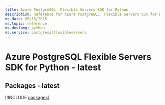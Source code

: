 ```yaml
---
title: Azure PostgreSQL  Flexible Servers SDK for Python
description: Reference for Azure PostgreSQL  Flexible Servers SDK for Python
ms.date: 05/15/2025
ms.topic: reference
ms.devlang: python
ms.service: postgresqlflexibleservers
---
```

# Azure PostgreSQL  Flexible Servers SDK for Python - latest
## Packages - latest
[!INCLUDE [packages](postgresql--flexible-servers-index.md)]